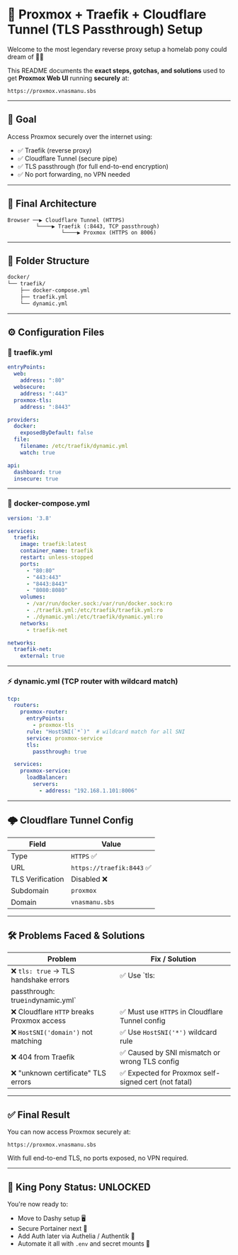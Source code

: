 # 🧱 Proxmox + Traefik + Cloudflare Tunnel (TLS Passthrough) Setup

Welcome to the most legendary reverse proxy setup a homelab pony could dream of 🐴👑

This README documents the **exact steps, gotchas, and solutions** used to get **Proxmox Web UI** running **securely** at:

```
https://proxmox.vnasmanu.sbs
```

---

## 🔐 Goal

Access Proxmox securely over the internet using:
- ✅ Traefik (reverse proxy)
- ✅ Cloudflare Tunnel (secure pipe)
- ✅ TLS passthrough (for full end-to-end encryption)
- ✅ No port forwarding, no VPN needed

---

## 🧠 Final Architecture

```
Browser ──▶ Cloudflare Tunnel (HTTPS)
         └────▶ Traefik (:8443, TCP passthrough)
                 └────▶ Proxmox (HTTPS on 8006)
```

---

## 📁 Folder Structure

```bash
docker/
└── traefik/
    ├── docker-compose.yml
    ├── traefik.yml
    └── dynamic.yml
```

---

## ⚙️ Configuration Files

### 🔧 traefik.yml

```yaml
entryPoints:
  web:
    address: ":80"
  websecure:
    address: ":443"
  proxmox-tls:
    address: ":8443"

providers:
  docker:
    exposedByDefault: false
  file:
    filename: /etc/traefik/dynamic.yml
    watch: true

api:
  dashboard: true
  insecure: true
```

---

### 🐳 docker-compose.yml

```yaml
version: '3.8'

services:
  traefik:
    image: traefik:latest
    container_name: traefik
    restart: unless-stopped
    ports:
      - "80:80"
      - "443:443"
      - "8443:8443"
      - "8080:8080"
    volumes:
      - /var/run/docker.sock:/var/run/docker.sock:ro
      - ./traefik.yml:/etc/traefik/traefik.yml:ro
      - ./dynamic.yml:/etc/traefik/dynamic.yml:ro
    networks:
      - traefik-net

networks:
  traefik-net:
    external: true
```

---

### ⚡ dynamic.yml (TCP router with wildcard match)

```yaml
tcp:
  routers:
    proxmox-router:
      entryPoints:
        - proxmox-tls
      rule: "HostSNI(`*`)"  # wildcard match for all SNI
      service: proxmox-service
      tls:
        passthrough: true

  services:
    proxmox-service:
      loadBalancer:
        servers:
          - address: "192.168.1.101:8006"
```

---

## 🌩️ Cloudflare Tunnel Config

| Field             | Value                     |
|------------------|---------------------------|
| Type             | `HTTPS` ✅                |
| URL              | `https://traefik:8443` ✅ |
| TLS Verification | Disabled ❌               |
| Subdomain        | `proxmox`                 |
| Domain           | `vnasmanu.sbs`            |

---

## 🛠️ Problems Faced & Solutions

| Problem                                    | Fix / Solution                                                  |
|--------------------------------------------|------------------------------------------------------------------|
| ❌ `tls: true` → TLS handshake errors       | ✅ Use `tls:
  passthrough: true` in `dynamic.yml`              |
| ❌ Cloudflare `HTTP` breaks Proxmox access  | ✅ Must use `HTTPS` in Cloudflare Tunnel config                  |
| ❌ `HostSNI('domain')` not matching         | ✅ Use `HostSNI('*')` wildcard rule                              |
| ❌ 404 from Traefik                         | ✅ Caused by SNI mismatch or wrong TLS config                    |
| ❌ "unknown certificate" TLS errors         | ✅ Expected for Proxmox self-signed cert (not fatal)             |

---

## ✅ Final Result

You can now access Proxmox securely at:

```
https://proxmox.vnasmanu.sbs
```

With full end-to-end TLS, no ports exposed, no VPN required.

---

## 👑 King Pony Status: UNLOCKED

You're now ready to:
- Move to Dashy setup 🖥️
- Secure Portainer next 🔐
- Add Auth later via Authelia / Authentik 🧩
- Automate it all with `.env` and secret mounts 🔁